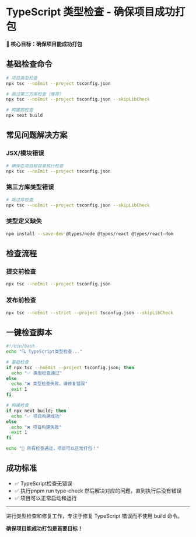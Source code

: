 # TypeScript 类型检查 - 确保项目成功打包

**🎯 核心目标：确保项目能成功打包**

## 基础检查命令

```bash
# 项目类型检查
npx tsc --noEmit --project tsconfig.json

# 跳过第三方库检查（推荐）
npx tsc --noEmit --project tsconfig.json --skipLibCheck

# 构建前检查
npx next build
```

## 常见问题解决方案

### JSX/模块错误
```bash
# 确保在项目根目录执行检查
npx tsc --noEmit --project tsconfig.json
```

### 第三方库类型错误
```bash
# 跳过库检查
npx tsc --noEmit --project tsconfig.json --skipLibCheck
```

### 类型定义缺失
```bash
npm install --save-dev @types/node @types/react @types/react-dom
```

## 检查流程

### 提交前检查
```bash
npx tsc --noEmit --project tsconfig.json
```

### 发布前检查
```bash
npx tsc --noEmit --strict --project tsconfig.json --skipLibCheck
```

## 一键检查脚本

```bash
#!/bin/bash
echo "🔍 TypeScript类型检查..."

# 基础检查
if npx tsc --noEmit --project tsconfig.json; then
  echo "✅ 类型检查通过"
else
  echo "❌ 类型检查失败，请修复错误"
  exit 1
fi

# 构建检查
if npx next build; then
  echo "✅ 项目构建成功"
else
  echo "❌ 项目构建失败"
  exit 1
fi

echo "🎉 所有检查通过，项目可以正常打包！"
```

## 成功标准

- ✅ TypeScript检查无错误
- ✅ 执行pnpm run type-check 然后解决对应的问题，直到执行后没有错误 
- ✅ 项目可以正常启动和运行

---

进行类型检查和修复工作，专注于修复 TypeScript 错误而不使用 build 命令。

**确保项目能成功打包是首要目标！**